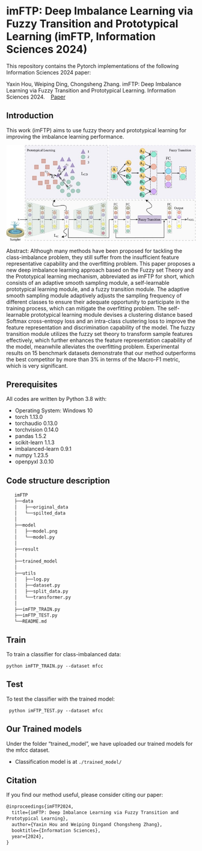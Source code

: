 # imFTP: Deep Imbalance Learning via Fuzzy Transition and Prototypical Learning (imFTP, Information Sciences 2024)

This repository contains the Pytorch implementations of the following Information Sciences 2024 paper:

Yaxin Hou, Weiping Ding, Chongsheng Zhang. imFTP: Deep Imbalance Learning via Fuzzy Transition and Prototypical Learning. Information Sciences 2024. &nbsp; &nbsp;[Paper](https://www.sciencedirect.com/science/article/pii/S002002552400985X?via%3Dihub)

## Introduction
 
This work (imFTP) aims to use fuzzy theory and prototypical learning for improving the imbalance learning performance.

![image](model/model.jpg)

Abstract: Although many methods have been proposed for tackling the class-imbalance problem, they still suffer from the insufficient feature representative capability and the overfitting problem. This paper proposes a new deep imbalance learning approach based on the Fuzzy set Theory and the Prototypical learning mechanism, abbreviated as imFTP for short, which consists of an adaptive smooth sampling module, a self-learnable prototypical learning module, and a fuzzy transition module. The adaptive smooth sampling module adaptively adjusts the sampling frequency of different classes to ensure their adequate opportunity to participate in the training process, which can mitigate the overfitting problem. The self-learnable prototypical learning module devises a clustering distance based Softmax cross-entropy loss and an intra-class clustering loss to improve the feature representation and discrimination capability of the model. The fuzzy transition module utilizes the fuzzy set theory to transform sample features effectively, which further enhances the feature representation capability of the model, meanwhile alleviates the overfitting problem. Experimental results on 15 benchmark datasets demonstrate that our method outperforms the best competitor by more than 3% in terms of the Macro-F1 metric, which is very significant.

## Prerequisites

All codes are written by Python 3.8 with:

* Operating System: Windows 10
* torch              1.13.0
* torchaudio         0.13.0
* torchvision        0.14.0
* pandas             1.5.2
* scikit-learn       1.1.3
* imbalanced-learn   0.9.1
* numpy              1.23.5
* openpyxl           3.0.10

## Code structure description

```
   imFTP
   ├──data
   │   ├──original_data  
   │   └──spilted_data
   │
   ├──model
   │   ├──model.png
   │   └──model.py
   │
   ├──result
   │
   ├──trained_model
   │   
   ├──utils
   │   ├──log.py
   │   ├──dataset.py
   │   ├──split_data.py
   │   └──transformer.py 
   │
   ├──imFTP_TRAIN.py
   ├──imFTP_TEST.py
   └──README.md
```   
  
## Train
  
  To train a classifier for class-imbalanced data:

   ```
   python imFTP_TRAIN.py --dataset mfcc
   ```
  
## Test
 
  To test the classifier with the trained model:

  ```
   python imFTP_TEST.py --dataset mfcc
   ```

## Our Trained models
Under the folder “trained_model”, we have uploaded our trained models for the mfcc dataset.

*  Classification model is at `./trained_model/`

## Citation

If you find our method useful, please consider citing our paper:

  ```
  @inproceedings{imFTP2024,
    title={imFTP: Deep Imbalance Learning via Fuzzy Transition and Prototypical Learning},
    author={Yaxin Hou and Weiping Dingand Chongsheng Zhang},
    booktitle={Information Sciences},
    year={2024},
  }
  ```
